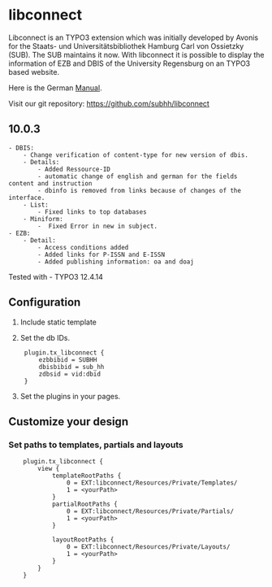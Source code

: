 # libconnect

Libconnect is an TYPO3 extension which was initially developed by Avonis for the Staats- und Universitätsbibliothek Hamburg Carl von Ossietzky (SUB).
The SUB maintains it now.
With libconnect it is possible to display the information of EZB and DBIS of the University Regensburg on an TYPO3 based website.

Here is the German [Manual](doc/manual.pdf "Ausführliches Manual").

Visit our git repository: https://github.com/subhh/libconnect

## 10.0.3
    - DBIS: 
        - Change verification of content-type for new version of dbis.
        - Details:
            - Added Ressource-ID
            - automatic change of english and german for the fields content and instruction
            - dbinfo is removed from links because of changes of the interface.
        - List:
            - Fixed links to top databases
        - Miniform:
            -  Fixed Error in new in subject.
    - EZB:
        - Detail:
            - Access conditions added
            - Added links for P-ISSN and E-ISSN
            - Added publishing information: oa and doaj

Tested with 
    - TYPO3 12.4.14

## Configuration

1. Include static template
2. Set the db IDs. 
    
        plugin.tx_libconnect {
            ezbbibid = SUBHH
            dbisbibid = sub_hh
            zdbsid = vid:dbid
        }


3. Set the plugins in your pages.

## Customize your design

### Set paths to templates, partials and layouts

        plugin.tx_libconnect {
            view {
                templateRootPaths {
                    0 = EXT:libconnect/Resources/Private/Templates/
                    1 = <yourPath>
                }
                partialRootPaths {
                    0 = EXT:libconnect/Resources/Private/Partials/
                    1 = <yourPath>
                }

                layoutRootPaths {
                    0 = EXT:libconnect/Resources/Private/Layouts/
                    1 = <yourPath>
                }
            }
        }

